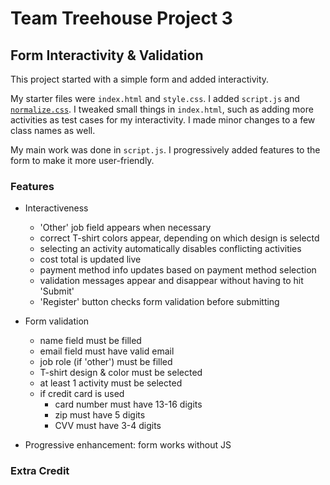 # Team Treehouse Project 3
## Form Interactivity & Validation

This project started with a simple form and added interactivity.

My starter files were `index.html` and `style.css`.
I added `script.js` and [`normalize.css`](github.com/necolas/normalize.css).
I tweaked small things in `index.html`, such as adding more activities as test cases for my interactivity. I made minor changes to a few class names as well.

My main work was done in `script.js`. I progressively added features to the form to make it more user-friendly.


### Features
- Interactiveness
    - 'Other' job field appears when necessary
    - correct T-shirt colors appear, depending on which design is selectd
    - selecting an activity automatically disables conflicting activities
    - cost total is updated live
    - payment method info updates based on payment method selection
    - validation messages appear and disappear without having to hit 'Submit'
    - 'Register' button checks form validation before submitting

- Form validation
    - name field must be filled
    - email field must have valid email
    - job role (if 'other') must be filled
    - T-shirt design & color must be selected
    - at least 1 activity must be selected
    - if credit card is used
        - card number must have 13-16 digits
        - zip must have 5 digits
        - CVV must have 3-4 digits
- Progressive enhancement: form works without JS

### Extra Credit